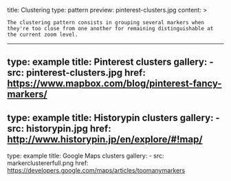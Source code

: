 title: Clustering
type: pattern
preview: pinterest-clusters.jpg
content: >

    The clustering pattern consists in grouping several markers when they're too close from one another for remaining distinguishable at the current zoom level.
---
type: example
title: Pinterest clusters
gallery:
    - src: pinterest-clusters.jpg
      href: https://www.mapbox.com/blog/pinterest-fancy-markers/
---
type: example
title: Historypin clusters
gallery:
    - src: historypin.jpg
      href: http://www.historypin.jp/en/explore/#!map/      
---
type: example
title: Google Maps clusters
gallery:
    - src: markerclustererfull.png
      href: https://developers.google.com/maps/articles/toomanymarkers


